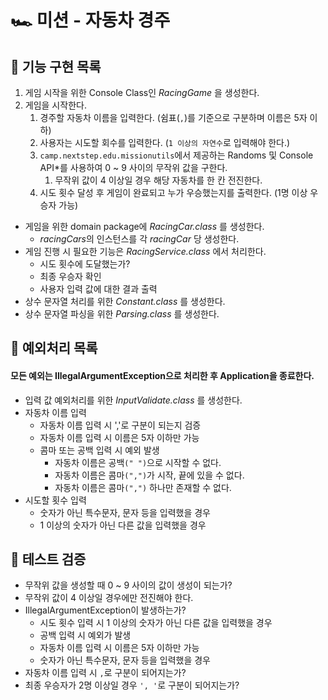 # 🏎 미션 - 자동차 경주

## 📌 기능 구현 목록

1. 게임 시작을 위한 Console Class인 *RacingGame* 을 생성한다.
2. 게임을 시작한다.
    1. 경주할 자동차 이름을 입력한다. (쉼표(`,`)를 기준으로 구분하며 이름은 5자 이하)
    2. 사용자는 시도할 회수를 입력한다. (`1 이상의 자연수`로 입력해야 한다.)
    3. `camp.nextstep.edu.missionutils`에서 제공하는 Randoms 및 Console API*를 사용하여 0 ~ 9 사이의 무작위 값을 구한다.
        1. 무작위 값이 4 이상일 경우 해당 자동차를 한 칸 전진한다.
    4. 시도 횟수 달성 후 게임이 완료되고 누가 우승했는지를 출력한다. (1명 이상 우승자 가능)

- 게임을 위한 domain package에 *RacingCar.class* 를 생성한다.
    - *racingCars*의 인스턴스를 각 *racingCar* 당 생성한다.
- 게임 진행 시 필요한 기능은 *RacingService.class* 에서 처리한다.
    - 시도 횟수에 도달했는가?
    - 최종 우승자 확인
    - 사용자 입력 값에 대한 결과 출력
- 상수 문자열 처리를 위한 *Constant.class* 를 생성한다.
- 상수 문자열 파싱을 위한 *Parsing.class* 를 생성한다.

## 📌 예외처리 목록

#### 모든 예외는 IllegalArgumentException으로 처리한 후 Application을 종료한다.

- 입력 값 예외처리를 위한 *InputValidate.class* 를 생성한다.
- 자동차 이름 입력
    - 자동차 이름 입력 시 ','로 구분이 되는지 검증
    - 자동차 이름 입력 시 이름은 5자 이하만 가능
    - 콤마 또는 공백 입력 시 예외 발생
        - 자동차 이름은 공백`(" ")`으로 시작할 수 없다.
        - 자동차 이름은 콤마`(",")`가 시작, 끝에 있을 수 없다.
        - 자동차 이름은 콤마`(",")` 하나만 존재할 수 없다.
- 시도할 횟수 입력
    - 숫자가 아닌 특수문자, 문자 등을 입력했을 경우
    - 1 이상의 숫자가 아닌 다른 값을 입력했을 경우

## 📌 테스트 검증

- 무작위 값을 생성할 때 0 ~ 9 사이의 값이 생성이 되는가?
- 무작위 값이 4 이상일 경우에만 전진해야 한다.
- IllegalArgumentException이 발생하는가?
    - 시도 횟수 입력 시 1 이상의 숫자가 아닌 다른 값을 입력했을 경우
    - 공백 입력 시 예외가 발생
    - 자동차 이름 입력 시 이름은 5자 이하만 가능
    - 숫자가 아닌 특수문자, 문자 등을 입력했을 경우
- 자동차 이름 입력 시 `,`로 구분이 되어지는가?
- 최종 우승자가 2명 이상일 경우 `', '`로 구분이 되어지는가?

